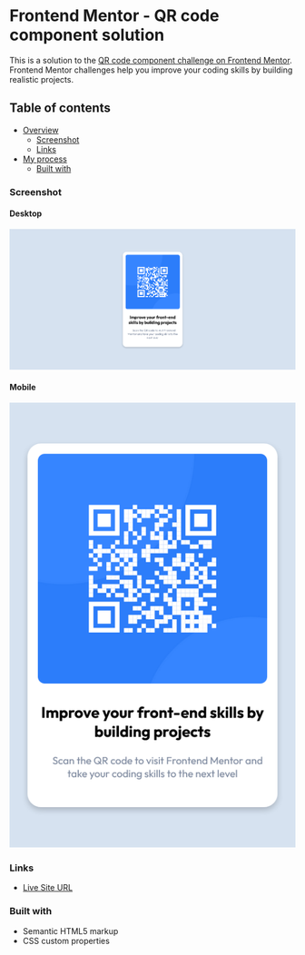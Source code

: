 # Frontend Mentor - QR code component solution

This is a solution to the [QR code component challenge on Frontend Mentor](https://www.frontendmentor.io/challenges/qr-code-component-iux_sIO_H). Frontend Mentor challenges help you improve your coding skills by building realistic projects. 

## Table of contents

- [Overview](#overview)
  - [Screenshot](#screenshot)
  - [Links](#links)
- [My process](#my-process)
  - [Built with](#built-with)



### Screenshot
#### Desktop
![desktop-design](./design/desktop-design.png)
#### Mobile
![mobile-design](./design/mobile-design.png)

### Links

- [Live Site URL](https://furkan-kayis.github.io/qr-code-component)


### Built with

- Semantic HTML5 markup
- CSS custom properties

